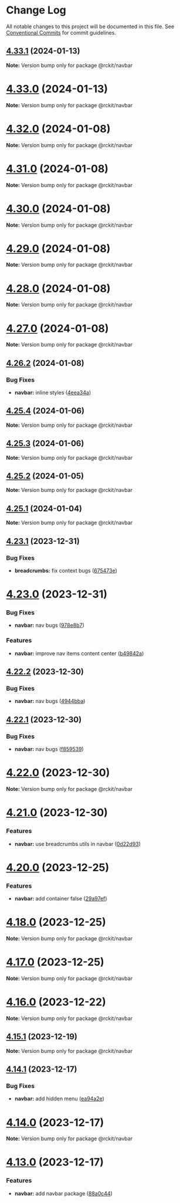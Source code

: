 # Change Log

All notable changes to this project will be documented in this file.
See [Conventional Commits](https://conventionalcommits.org) for commit guidelines.

## [4.33.1](https://github.com/lskjs/lskjs/compare/v4.33.0...v4.33.1) (2024-01-13)

**Note:** Version bump only for package @rckit/navbar





# [4.33.0](https://github.com/lskjs/lskjs/compare/v4.32.0...v4.33.0) (2024-01-13)

**Note:** Version bump only for package @rckit/navbar





# [4.32.0](https://github.com/lskjs/lskjs/compare/v4.31.0...v4.32.0) (2024-01-08)

**Note:** Version bump only for package @rckit/navbar





# [4.31.0](https://github.com/lskjs/lskjs/compare/v4.30.0...v4.31.0) (2024-01-08)

**Note:** Version bump only for package @rckit/navbar





# [4.30.0](https://github.com/lskjs/lskjs/compare/v4.29.0...v4.30.0) (2024-01-08)

**Note:** Version bump only for package @rckit/navbar





# [4.29.0](https://github.com/lskjs/lskjs/compare/v4.28.0...v4.29.0) (2024-01-08)

**Note:** Version bump only for package @rckit/navbar





# [4.28.0](https://github.com/lskjs/lskjs/compare/v4.27.0...v4.28.0) (2024-01-08)

**Note:** Version bump only for package @rckit/navbar





# [4.27.0](https://github.com/lskjs/lskjs/compare/v4.26.3...v4.27.0) (2024-01-08)

**Note:** Version bump only for package @rckit/navbar





## [4.26.2](https://github.com/lskjs/lskjs/compare/v4.26.1...v4.26.2) (2024-01-08)


### Bug Fixes

* **navbar:** inline styles ([4eea34a](https://github.com/lskjs/lskjs/commit/4eea34aa890e5278d42b1730e09ce630b92772fd))





## [4.25.4](https://github.com/lskjs/lskjs/compare/v4.25.3...v4.25.4) (2024-01-06)

**Note:** Version bump only for package @rckit/navbar





## [4.25.3](https://github.com/lskjs/lskjs/compare/v4.25.2...v4.25.3) (2024-01-06)

**Note:** Version bump only for package @rckit/navbar





## [4.25.2](https://github.com/lskjs/lskjs/compare/v4.25.1...v4.25.2) (2024-01-05)

**Note:** Version bump only for package @rckit/navbar





## [4.25.1](https://github.com/lskjs/lskjs/compare/v4.25.0...v4.25.1) (2024-01-04)

**Note:** Version bump only for package @rckit/navbar





## [4.23.1](https://github.com/lskjs/lskjs/compare/v4.23.0...v4.23.1) (2023-12-31)


### Bug Fixes

* **breadcrumbs:** fix context bugs ([675473e](https://github.com/lskjs/lskjs/commit/675473e3f7206c7490c3dd66278fefae116cc865))





# [4.23.0](https://github.com/lskjs/lskjs/compare/v4.22.2...v4.23.0) (2023-12-31)


### Bug Fixes

* **navbar:** nav bugs ([978e8b7](https://github.com/lskjs/lskjs/commit/978e8b7a2efa4ded7ffd2608af27002d08772281))


### Features

* **navbar:** improve nav items content center ([b49842a](https://github.com/lskjs/lskjs/commit/b49842a0a18ae1df38233d355cefdfee9a85df03))





## [4.22.2](https://github.com/lskjs/lskjs/compare/v4.22.1...v4.22.2) (2023-12-30)


### Bug Fixes

* **navbar:** nav bugs ([4944bba](https://github.com/lskjs/lskjs/commit/4944bbadf8bb3affe369643069ff55fb86a2df41))





## [4.22.1](https://github.com/lskjs/lskjs/compare/v4.22.0...v4.22.1) (2023-12-30)


### Bug Fixes

* **navbar:** nav bugs ([f859539](https://github.com/lskjs/lskjs/commit/f859539be028e901958b9c4f28dbe66eb9983198))





# [4.22.0](https://github.com/lskjs/lskjs/compare/v4.21.0...v4.22.0) (2023-12-30)

**Note:** Version bump only for package @rckit/navbar





# [4.21.0](https://github.com/lskjs/lskjs/compare/v4.20.0...v4.21.0) (2023-12-30)


### Features

* **navbar:** use breadcrumbs utils in navbar ([0d22d93](https://github.com/lskjs/lskjs/commit/0d22d930a52c8537d687b0d2f4d3cc086ef2d92a))





# [4.20.0](https://github.com/lskjs/lskjs/compare/v4.19.0...v4.20.0) (2023-12-25)


### Features

* **navbar:** add container false ([29a97ef](https://github.com/lskjs/lskjs/commit/29a97efd1614a61f2911b20b5716f74956d7fe3e))





# [4.18.0](https://github.com/lskjs/lskjs/compare/v4.17.0...v4.18.0) (2023-12-25)

**Note:** Version bump only for package @rckit/navbar





# [4.17.0](https://github.com/lskjs/lskjs/compare/v4.16.0...v4.17.0) (2023-12-25)

**Note:** Version bump only for package @rckit/navbar





# [4.16.0](https://github.com/lskjs/lskjs/compare/v4.15.1...v4.16.0) (2023-12-22)

**Note:** Version bump only for package @rckit/navbar





## [4.15.1](https://github.com/lskjs/lskjs/compare/v4.15.0...v4.15.1) (2023-12-19)

**Note:** Version bump only for package @rckit/navbar





## [4.14.1](https://github.com/lskjs/lskjs/compare/v4.14.0...v4.14.1) (2023-12-17)


### Bug Fixes

* **navbar:** add hidden menu ([ea94a2e](https://github.com/lskjs/lskjs/commit/ea94a2e5e94d58e611866aecd4ca6756b9d2e349))





# [4.14.0](https://github.com/lskjs/lskjs/compare/v4.13.0...v4.14.0) (2023-12-17)

**Note:** Version bump only for package @rckit/navbar





# [4.13.0](https://github.com/lskjs/lskjs/compare/v4.12.0...v4.13.0) (2023-12-17)


### Features

* **navbar:** add navbar package ([88a0c44](https://github.com/lskjs/lskjs/commit/88a0c44706c8bdf33e8009ba91e38a7c75cccee3))
